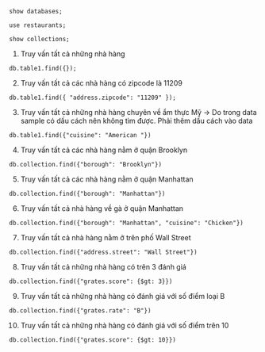 ```
show databases;

use restaurants;

show collections;
```

1. Truy vấn tất cả những nhà hàng

```integrationperformancetest
db.table1.find({});
```

2. Truy vấn tất cả các nhà hàng có zipcode là 11209

```integrationperformancetest
db.table1.find({ "address.zipcode": "11209" });
```

3. Truy vấn tất cả những nhà hàng chuyên về ẩm thực Mỹ
-> Do trong data sample có dấu cách nên không tìm được. Phải thêm dấu cách vào data

```integrationperformancetest
db.table1.find({"cuisine": "American "})
```

4. Truy vấn tất cả các nhà hàng nằm ở quận Brooklyn

```integrationperformancetest
db.collection.find({"borough": "Brooklyn"})
```

5. Truy vấn tất cả các nhà hàng nằm ở quận Manhattan

```integrationperformancetest
db.collection.find({"borough": "Manhattan"})
```

6. Truy vấn tất cả nhà hàng về gà ở quận Manhattan

```integrationperformancetest
db.collection.find({"borough": "Manhattan", "cuisine": "Chicken"})
```

7. Truy vấn tất cả nhà hàng nằm ở trên phố Wall Street

```integrationperformancetest
db.collection.find({"address.street": "Wall Street"})
```

8. Truy vấn tất cả những nhà hàng có trên 3 đánh giá

```integrationperformancetest
db.collection.find({"grates.score": {$gt: 3}})
```

9. Truy vấn tất cả những nhà hàng có đánh giá với số điểm loại B

```integrationperformancetest
db.collection.find({"grates.rate": "B"})
```

10. Truy vấn tất cả những nhà hàng có đánh giá với số điểm trên 10

```integrationperformancetest
db.collection.find({"grates.score": {$gt: 10}})
```